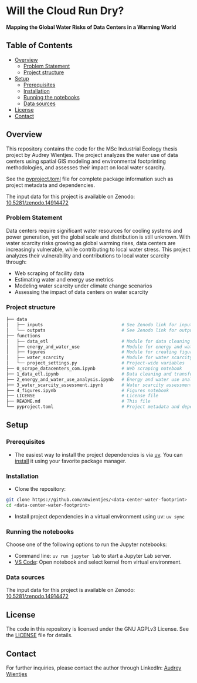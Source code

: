 # Will the Cloud Run Dry?

**Mapping the Global Water Risks of Data Centers in a Warming World**

## Table of Contents

- [Overview](#overview)
  - [Problem Statement](#problem-statement)
  - [Project structure](#project-structure)
- [Setup](#setup)
  - [Prerequisites](#prerequisites)
  - [Installation](#installation)
  - [Running the notebooks](#running-the-notebooks)
  - [Data sources](#data-sources)
- [License](#license)
- [Contact](#contact)

## Overview

This repository contains the code for the MSc Industrial Ecology thesis project by Audrey Wientjes. The project analyzes the water use of data centers using spatial GIS modeling and environmental footprinting methodologies, and assesses their impact on local water scarcity.

See the [pyproject.toml](pyproject.toml) file for complete package information such as project metadata and dependencies.

The input data for this project is available on Zenodo: [10.5281/zenodo.14914472](https://zenodo.org/records/149144720)

### Problem Statement

Data centers require significant water resources for cooling systems and power generation, yet the global scale and distribution is still unknown. With water scarcity risks growing as global warming rises, data centers are increasingly vulnerable, while contributing to local water stress. This project analyzes their vulnerability and contributions to local water scarcity through:

- Web scraping of facility data
- Estimating water and energy use metrics
- Modeling water scarcity under climate change scenarios
- Assessing the impact of data centers on water scarcity

### Project structure

```bash
├── data
│   ├── inputs                              # See Zenodo link for input data
│   └── outputs                             # See Zenodo link for output data
├── functions
│   ├── data_etl                            # Module for data cleaning and transformation functions
│   ├── energy_and_water_use                # Module for energy and water use analysis functions
│   ├── figures                             # Module for creating figures functions
│   ├── water_scarcity                      # Module for water scarcity assessment functions
│   └── project_settings.py                 # Project-wide variables
├── 0_scrape_datacenters_com.ipynb          # Web scraping notebook
├── 1_data_etl.ipynb                        # Data cleaning and transformation notebook
├── 2_energy_and_water_use_analysis.ipynb   # Energy and water use analysis notebook
├── 3_water_scarcity_assessment.ipynb       # Water scarcity assessment notebook
├── 4_figures.ipynb                         # Figures notebook
├── LICENSE                                 # License file
├── README.md                               # This file
└── pyproject.toml                          # Project metadata and dependencies
```

## Setup

### Prerequisites

- The easiest way to install the project dependencies is via [uv](https://docs.astral.sh/uv/). You can [install](https://docs.astral.sh/uv/getting-started/installation/) it using your favorite package manager.

### Installation

- Clone the repository:

```bash
git clone https://github.com/amwientjes/<data-center-water-footprint>
cd <data-center-water-footprint>
```

- Install project dependencies in a virtual environment using uv: `uv sync`

### Running the notebooks

Choose one of the following options to run the Jupyter notebooks:

- Command line: `uv run jupyter lab` to start a Jupyter Lab server.
- [VS Code](https://code.visualstudio.com/): Open notebook and select kernel from virtual environment.

### Data sources

The input data for this project is available on Zenodo: [10.5281/zenodo.14914472](https://zenodo.org/records/149144720)

## License

The code in this repository is licensed under the GNU AGPLv3 License. See the [LICENSE](LICENSE) file for details.

## Contact

For further inquiries, please contact the author through LinkedIn: [Audrey Wientjes](https://www.linkedin.com/in/audrey-wientjes/)
